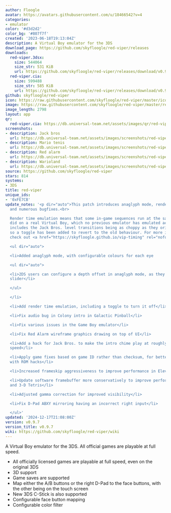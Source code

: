 ```yaml
---
author: Floogle
avatar: https://avatars.githubusercontent.com/u/18466542?v=4
categories:
- emulator
color: '#d3d2d2'
color_bg: '#807f7f'
created: '2023-06-18T19:13:04Z'
description: A Virtual Boy emulator for the 3DS
download_page: https://github.com/skyfloogle/red-viper/releases
downloads:
  red-viper.3dsx:
    size: 544064
    size_str: 531 KiB
    url: https://github.com/skyfloogle/red-viper/releases/download/v0.9.7/red-viper.3dsx
  red-viper.cia:
    size: 599488
    size_str: 585 KiB
    url: https://github.com/skyfloogle/red-viper/releases/download/v0.9.7/red-viper.cia
github: skyfloogle/red-viper
icon: https://raw.githubusercontent.com/skyfloogle/red-viper/master/icon.png
image: https://raw.githubusercontent.com/skyfloogle/red-viper/master/resources/banner.png
image_length: 2798
layout: app
qr:
  red-viper.cia: https://db.universal-team.net/assets/images/qr/red-viper-cia.png
screenshots:
- description: Jack bros
  url: https://db.universal-team.net/assets/images/screenshots/red-viper/jack-bros.png
- description: Mario tenis
  url: https://db.universal-team.net/assets/images/screenshots/red-viper/mario-tenis.png
- description: Red alarm
  url: https://db.universal-team.net/assets/images/screenshots/red-viper/red-alarm.png
- description: Warioland
  url: https://db.universal-team.net/assets/images/screenshots/red-viper/warioland.png
source: https://github.com/skyfloogle/red-viper
stars: 814
systems:
- 3DS
title: red-viper
unique_ids:
- '0xFE7CB'
update_notes: '<p dir="auto">This patch introduces anaglyph mode, render time emulation,
  and numerous bugfixes.<br>

  Render time emulation means that some in-game sequences run at the same speed they
  did on a real Virtual Boy, which no previous emulator has emulated accurately. This
  includes the Jack Bros. level transitions being as choppy as they originally were,
  so a toggle has been added to revert to the old behaviour. For more information,
  check out <a href="https://skyfloogle.github.io/vip-timing" rel="nofollow">my write-up</a>.</p>

  <ul dir="auto">

  <li>Added anaglyph mode, with configurable colours for each eye

  <ul dir="auto">

  <li>2DS users can configure a depth offset in anaglyph mode, as they have no depth
  slider</li>

  </ul>

  </li>

  <li>Add render time emulation, including a toggle to turn it off</li>

  <li>Fix audio bug in Colony intro in Galactic Pinball</li>

  <li>Fix various issues in the Game Boy emulator</li>

  <li>Fix Red Alarm wireframe graphics drawing on top of UI</li>

  <li>Add a hack for Jack Bros. to make the intro chime play at roughly the correct
  speed</li>

  <li>Apply game fixes based on game ID rather than checksum, for better compatibility
  with ROM hacks</li>

  <li>Increased frameskip aggressiveness to improve performance in Elevated Speed</li>

  <li>Update software framebuffer more conservatively to improve performance in Waterworld
  and 3-D Tetris</li>

  <li>Adjusted gamma correction for improved visibility</li>

  <li>Fix D-Pad ABXY mirroring having an incorrect right input</li>

  </ul>'
updated: '2024-12-17T21:08:00Z'
version: v0.9.7
version_title: v0.9.7
wiki: https://github.com/skyfloogle/red-viper/wiki
---
```

A Virtual Boy emulator for the 3DS. All official games are playable at full speed.
* All officially licensed games are playable at full speed, even on the original 3DS
* 3D support
* Game saves are supported
* Map either the A/B buttons or the right D-Pad to the face buttons, with the other being on the touch screen
* New 3DS C-Stick is also supported
* Configurable face button mapping
* Configurable color filter